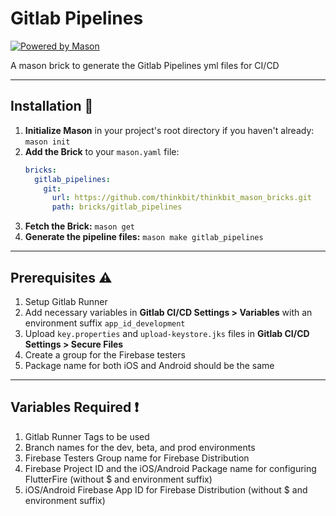 # Gitlab Pipelines

[![Powered by Mason](https://img.shields.io/endpoint?url=https%3A%2F%2Ftinyurl.com%2Fmason-badge)](https://github.com/felangel/mason)

A mason brick to generate the Gitlab Pipelines yml files for CI/CD

---

## Installation 🚀

1. **Initialize Mason** in your project's root directory if you haven't already: `mason init`
2. **Add the Brick** to your `mason.yaml` file:
    ```yaml
    bricks:
      gitlab_pipelines:
        git:
          url: https://github.com/thinkbit/thinkbit_mason_bricks.git
          path: bricks/gitlab_pipelines
    ``` 
3. **Fetch the Brick:** `mason get`
4. **Generate the pipeline files:** `mason make gitlab_pipelines`

---

## Prerequisites :warning:

1. Setup Gitlab Runner
2. Add necessary variables in **Gitlab CI/CD Settings > Variables** with an environment suffix `app_id_development`
3. Upload `key.properties` and `upload-keystore.jks` files in **Gitlab CI/CD Settings > Secure Files**
4. Create a group for the Firebase testers
5. Package name for both iOS and Android should be the same

---

## Variables Required :exclamation: 

1. Gitlab Runner Tags to be used
2. Branch names for the dev, beta, and prod environments
3. Firebase Testers Group name for Firebase Distribution
4. Firebase Project ID and the iOS/Android Package name for configuring FlutterFire (without $ and environment suffix)
5. iOS/Android Firebase App ID for Firebase Distribution (without $ and environment suffix)

[1]: https://github.com/felangel/mason
